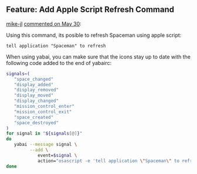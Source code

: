 
## Feature: Add Apple Script Refresh Command

[mike-jl](https://github.com/mike-jl) [commented on May 30](https://github.com/Jaysce/Spaceman/pull/34):

Using this command, its posible to refresh Spaceman using apple script:

```applescript
tell application "Spaceman" to refresh
```

When using yabai, you can make sure that the icons stay up to date with the following code added to the end of yabairc:

```sh
signals=(
   "space_changed"
   "display_added"
   "display_removed"
   "display_moved"
   "display_changed"
   "mission_control_enter"
   "mission_control_exit"
   "space_created"
   "space_destroyed"
)
for signal in "${signals[@]}"
do
   yabai --message signal \
         --add \
            event=$signal \
            action="osascript -e 'tell application \"Spaceman\" to refresh'"
done
```
